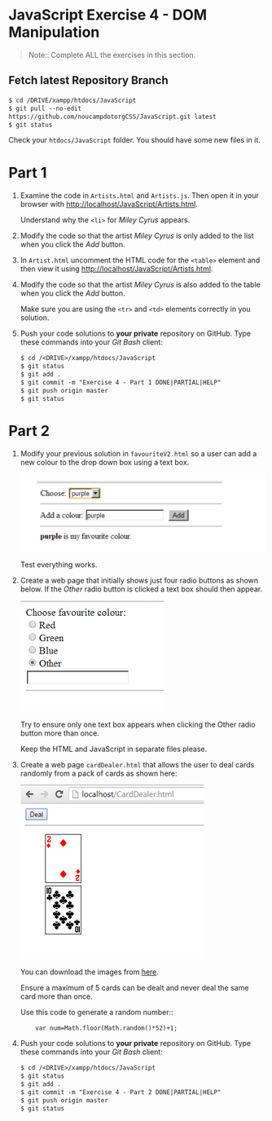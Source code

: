 # JavaScript Exercise 4 - DOM Manipulation
		
> Note:: Complete ALL the exercises in this section.


## Fetch latest Repository Branch

```
$ cd /DRIVE/xampp/htdocs/JavaScript
$ git pull --no-edit https://github.com/noucampdotorgCSS/JavaScript.git latest
$ git status

```

Check your ``htdocs/JavaScript`` folder.  You should have some new files in it.

	
# Part 1


1.	Examine the code in ``Artists.html`` and ``Artists.js``.  Then open it in your browser with [http://localhost/JavaScript/Artists.html](http://localhost/JavaScript/Artists.html).  

	Understand why the ``<li>`` for *Miley Cyrus* appears.

1.	Modify the code so that the artist *Miley Cyrus* is only added to the list when you click the *Add* button.

1.	In ``Artist.html`` uncomment the HTML code for the ``<table>`` element and then view it using [http://localhost/JavaScript/Artists.html](http://localhost/JavaScript/Artists.html).

1.	Modify the code so that the artist *Miley Cyrus* is also added to the table when you click the *Add* button.

	Make sure you are using the ``<tr>`` and ``<td>`` elements correctly in you solution.

1.	Push your code solutions to **your private** repository on GitHub.  Type these commands into your *Git Bash* client:

	```
	$ cd /<DRIVE>/xampp/htdocs/JavaScript
	$ git status
	$ git add .
	$ git commit -m "Exercise 4 - Part 1 DONE|PARTIAL|HELP"
	$ git push origin master
	$ git status

	```


# Part 2


1.	Modify your previous solution in ``favouriteV2.html`` so a user can add a new colour to the drop down box using a text box. 
	
	![alt text](../images/favouriteAdd.png "Favourite Add")

	Test everything works.	

	
1.	Create a web page that initially shows just four radio buttons as shown below.
	If the *Other* radio button is clicked a text box should then appear.
	
	![alt text](../images/other.png "")

	Try to ensure only one text box appears when clicking the Other radio button more than once.

	Keep the HTML and JavaScript in separate files please.
	

1.	Create a web page ``cardDealer.html`` that allows the user to deal cards randomly from a pack of cards as shown here:
		
	![alt text](../images/cardDealer_html.png "Card Dealer")
	

	You can download the images from [here](../images/cards.zip?raw=true).

	Ensure a maximum of 5 cards can be dealt and never deal the same card more than once.

	Use this code to generate a random number::
	```	
		var num=Math.floor(Math.random()*52)+1;

	```

1.	Push your code solutions to **your private** repository on GitHub.  Type these commands into your *Git Bash* client:

	```
	$ cd /<DRIVE>/xampp/htdocs/JavaScript
	$ git status
	$ git add .
	$ git commit -m "Exercise 4 - Part 2 DONE|PARTIAL|HELP"
	$ git push origin master
	$ git status

	```
